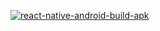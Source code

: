 [![react-native-android-build-apk](https://github.com/VictorYuan666/rn-template/actions/workflows/android.yml/badge.svg)](https://github.com/VictorYuan666/rn-template/actions/workflows/android.yml)